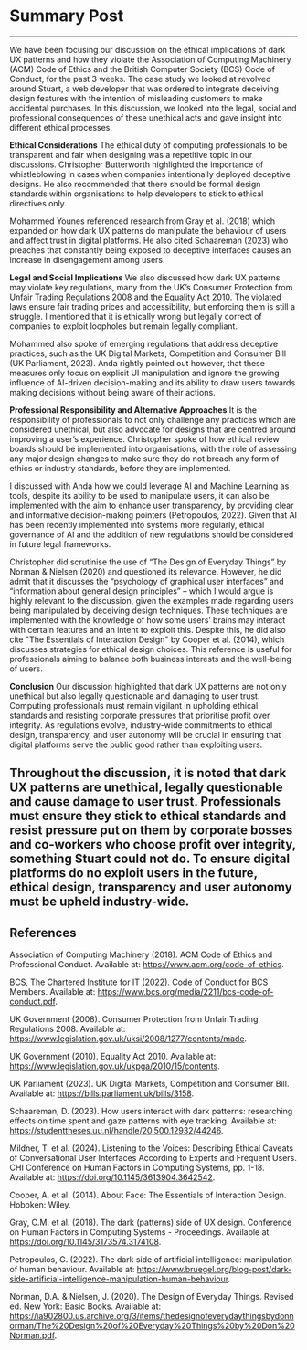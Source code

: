 # Summary Post

---

We have been focusing our discussion on the ethical implications of dark UX patterns and how they violate the Association of Computing Machinery (ACM) Code of Ethics and the British Computer Society (BCS) Code of Conduct, for the past 3 weeks. The case study we looked at revolved around Stuart, a web developer that was ordered to integrate deceiving design features with the intention of misleading customers to make accidental purchases. In this discussion, we looked into the legal, social and professional consequences of these unethical acts and gave insight into different ethical processes.

**Ethical Considerations**
The ethical duty of computing professionals to be transparent and fair when designing was a repetitive topic in our discussions. Christopher Butterworth highlighted the importance of whistleblowing in cases when companies intentionally deployed deceptive designs. He also recommended that there should be formal design standards within organisations to help developers to stick to ethical directives only.

Mohammed Younes referenced research from Gray et al. (2018) which expanded on how dark UX patterns do manipulate the behaviour of users and affect trust in digital platforms. He also cited Schaareman (2023) who preaches that constantly being exposed to deceptive interfaces causes an increase in disengagement among users.

**Legal and Social Implications**
We also discussed how dark UX patterns may violate key regulations, many from the UK’s Consumer Protection from Unfair Trading Regulations 2008 and the Equality Act 2010. The violated laws ensure fair trading prices and accessibility, but enforcing them is still a struggle. I mentioned that it is ethically wrong but legally correct of companies to exploit loopholes but remain legally compliant.

Mohammed also spoke of emerging regulations that address deceptive practices, such as the UK Digital Markets, Competition and Consumer Bill (UK Parliament, 2023). Anda rightly pointed out however, that these measures only focus on explicit UI manipulation and ignore the growing influence of AI-driven decision-making and its ability to draw users towards making decisions without being aware of their actions.

**Professional Responsibility and Alternative Approaches**
It is the responsibility of professionals to not only challenge any practices which are considered unethical, but also advocate for designs that are centred around improving a user’s experience. Christopher spoke of how ethical review boards should be implemented into organisations, with the role of assessing any major design changes to make sure they do not breach any form of ethics or industry standards, before they are implemented.

I discussed with Anda how we could leverage AI and Machine Learning as tools, despite its ability to be used to manipulate users, it can also be implemented with the aim to enhance user transparency, by providing clear and informative decision-making pointers (Petropoulos, 2022). Given that AI has been recently implemented into systems more regularly, ethical governance of AI and the addition of new regulations should be considered in future legal frameworks.

Christopher did scrutinise the use of “The Design of Everyday Things” by Norman & Nielsen (2020) and questioned its relevance. However, he did admit that it discusses the “psychology of graphical user interfaces” and “information about general design principles” – which I would argue is highly relevant to the discussion, given the examples made regarding users being manipulated by deceiving design techniques. These techniques are implemented with the knowledge of how some users’ brains may interact with certain features and an intent to exploit this. Despite this, he did also cite "The Essentials of Interaction Design" by Cooper et al. (2014), which discusses strategies for ethical design choices. This reference is useful for professionals aiming to balance both business interests and the well-being of users.

**Conclusion**
Our discussion highlighted that dark UX patterns are not only unethical but also legally questionable and damaging to user trust. Computing professionals must remain vigilant in upholding ethical standards and resisting corporate pressures that prioritise profit over integrity. As regulations evolve, industry-wide commitments to ethical design, transparency, and user autonomy will be crucial in ensuring that digital platforms serve the public good rather than exploiting users.

Throughout the discussion, it is noted that dark UX patterns are unethical, legally questionable and cause damage to user trust. Professionals must ensure they stick to ethical standards and resist pressure put on them by corporate bosses and co-workers who choose profit over integrity, something Stuart could not do. To ensure digital platforms do no exploit users in the future, ethical design, transparency and user autonomy must be upheld industry-wide.
---

## References

Association of Computing Machinery (2018). ACM Code of Ethics and Professional Conduct. Available at: https://www.acm.org/code-of-ethics.

BCS, The Chartered Institute for IT (2022). Code of Conduct for BCS Members. Available at: https://www.bcs.org/media/2211/bcs-code-of-conduct.pdf.

UK Government (2008). Consumer Protection from Unfair Trading Regulations 2008. Available at: https://www.legislation.gov.uk/uksi/2008/1277/contents/made.

UK Government (2010). Equality Act 2010. Available at: https://www.legislation.gov.uk/ukpga/2010/15/contents.

UK Parliament (2023). UK Digital Markets, Competition and Consumer Bill. Available at: https://bills.parliament.uk/bills/3158.

Schaareman, D. (2023). How users interact with dark patterns: researching effects on time spent and gaze patterns with eye tracking. Available at: https://studenttheses.uu.nl/handle/20.500.12932/44246.

Mildner, T. et al. (2024). Listening to the Voices: Describing Ethical Caveats of Conversational User Interfaces According to Experts and Frequent Users. CHI Conference on Human Factors in Computing Systems, pp. 1-18. Available at: https://doi.org/10.1145/3613904.3642542.

Cooper, A. et al. (2014). About Face: The Essentials of Interaction Design. Hoboken: Wiley.

Gray, C.M. et al. (2018). The dark (patterns) side of UX design. Conference on Human Factors in Computing Systems - Proceedings. Available at: https://doi.org/10.1145/3173574.3174108.

Petropoulos, G. (2022). The dark side of artificial intelligence: manipulation of human behaviour. Available at: https://www.bruegel.org/blog-post/dark-side-artificial-intelligence-manipulation-human-behaviour.

Norman, D.A. & Nielsen, J. (2020). The Design of Everyday Things. Revised ed. New York: Basic Books. Available at: https://ia902800.us.archive.org/3/items/thedesignofeverydaythingsbydonnorman/The%20Design%20of%20Everyday%20Things%20by%20Don%20Norman.pdf.
